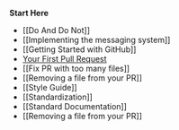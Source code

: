 **Start Here**
* [[Do And Do Not]]
* [[Implementing the messaging system]]
* [[Getting Started with GitHub]]
* [Your First Pull Request](https://github.com/sqlcollaborative/dbatools/wiki/Your-First-Pull-Request)
* [[Fix PR with too many files]]
* [[Removing a file from your PR]]
* [[Style Guide]]
* [[Standardization]]
* [[Standard Documentation]]
* [[Removing a file from your PR]] 